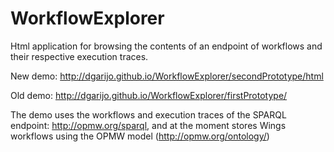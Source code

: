 # WorkflowExplorer
Html application for browsing the contents of an endpoint of workflows and their respective execution traces.

New demo: http://dgarijo.github.io/WorkflowExplorer/secondPrototype/html

Old demo: http://dgarijo.github.io/WorkflowExplorer/firstPrototype/

The demo uses the workflows and execution traces of the SPARQL endpoint: http://opmw.org/sparql, and at the moment stores Wings workflows using the OPMW model (http://opmw.org/ontology/)
